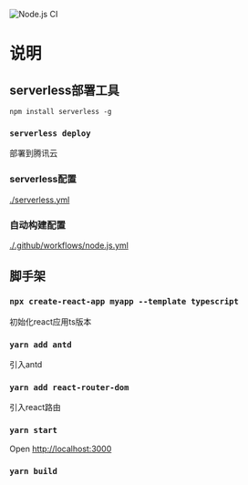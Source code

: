 ![Node.js CI](https://github.com/zuojianghua/react-scaffold/workflows/Node.js%20CI/badge.svg)

# 说明

## serverless部署工具

```npm install serverless -g```

### `serverless deploy`

部署到腾讯云

### serverless配置

[./serverless.yml](https://github.com/zuojianghua/react-scaffold/blob/main/serverless.yml)

### 自动构建配置

[./.github/workflows/node.js.yml](https://github.com/zuojianghua/react-scaffold/blob/main/.github/workflows/node.js.yml)

## 脚手架

### `npx create-react-app myapp --template typescript`

初始化react应用ts版本

### `yarn add antd`

引入antd

### `yarn add react-router-dom`

引入react路由

### `yarn start`

Open [http://localhost:3000](http://localhost:3000)

### `yarn build`
